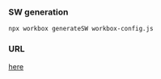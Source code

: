 ### SW generation

```
npx workbox generateSW workbox-config.js

```

### URL

[here](yun.ir/pismo1)
